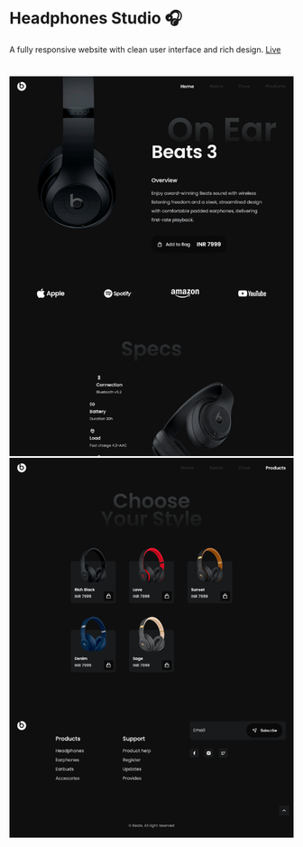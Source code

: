 # Headphones Studio 🎧

A fully responsive website with clean user interface and rich design.
[Live](https://kritika243.github.io/headphones-website/)

#

<img src="https://github.com/kritika243/headphones-website/blob/main/demo/appshot1.png" />

<img src="https://github.com/kritika243/headphones-website/blob/main/demo/appshot2.png"  />
